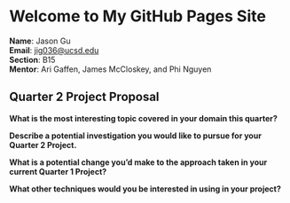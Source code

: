 # Welcome to My GitHub Pages Site

**Name**: Jason Gu  
**Email**: jig036@ucsd.edu  
**Section**: B15  
**Mentor**: Ari Gaffen, James McCloskey, and Phi Nguyen 

## Quarter 2 Project Proposal

**What is the most interesting topic covered in your domain this quarter?**  


**Describe a potential investigation you would like to pursue for your Quarter 2 Project.**  


**What is a potential change you’d make to the approach taken in your current Quarter 1 Project?**  


**What other techniques would you be interested in using in your project?**  
